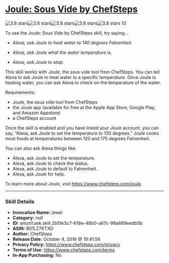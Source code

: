 # [Joule: Sous Vide by ChefSteps](http://alexa.amazon.com/#skills/amzn1.ask.skill.2b5fe3c7-618e-48b0-a67c-98a689eedb5b)
![3.8 stars](../../images/ic_star_black_18dp_1x.png)![3.8 stars](../../images/ic_star_black_18dp_1x.png)![3.8 stars](../../images/ic_star_black_18dp_1x.png)![3.8 stars](../../images/ic_star_half_black_18dp_1x.png)![3.8 stars](../../images/ic_star_border_black_18dp_1x.png) 13

To use the Joule: Sous Vide by ChefSteps skill, try saying...

* *Alexa, ask Joule to heat water to 140 degrees Fahrenheit.*

* *Alexa, ask Joule what the water temperature is.*

* *Alexa, ask Joule to stop.*

This skill works with Joule, the sous vide tool from ChefSteps. You can tell Alexa to ask Joule to heat water to a specific temperature. Once Joule is heating water, you can ask Alexa to check on the temperature of the water.

Requirements:
- Joule, the sous vide tool from ChefSteps
- the Joule app (available for free at the Apple App Store, Google Play, and Amazon Appstore)
- a ChefSteps account

Once the skill is enabled and you have linked your Joule account, you can say, “Alexa, ask Joule to set the temperature to 130 degrees.” Joule cooks most foods at temperatures between 120 and 175 degrees Fahrenheit.

You can also ask Alexa things like:
- Alexa, ask Joule to set the temperature.
- Alexa, ask Joule to check the status.
- Alexa, ask Joule to default to Fahrenheit.
- Alexa, ask Joule for help.

To learn more about Joule, visit https://www.chefsteps.com/joule.

***

### Skill Details

* **Invocation Name:** jewel
* **Category:** null
* **ID:** amzn1.ask.skill.2b5fe3c7-618e-48b0-a67c-98a689eedb5b
* **ASIN:** B01LZ7KTXD
* **Author:** ChefSteps
* **Release Date:** October 4, 2016 @ 19:41:56
* **Privacy Policy:** https://www.chefsteps.com/privacy
* **Terms of Use:** https://www.chefsteps.com/terms
* **In-App Purchasing:** No
